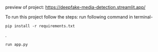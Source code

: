 preview of project: https://deepfake-media-detection.streamlit.app/

To run this project follow the steps:
run following command in terminal-   

    pip install -r requirements.txt
.

    run app.py
